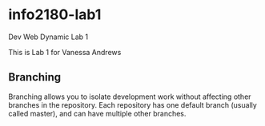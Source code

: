# info2180-lab1
Dev Web Dynamic Lab 1

This is Lab 1 for Vanessa Andrews
## Branching

Branching allows you to isolate development work without affecting other branches in the repository. Each repository has one default branch (usually called master), and can have multiple other branches.





